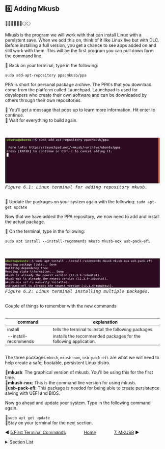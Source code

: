 ## :six: Adding Mkusb

:large_blue_circle::large_blue_circle::large_blue_circle::large_blue_circle::large_blue_circle::large_blue_circle::white_circle::white_circle:

Mkusb is the program we will work with that can install Linux with a persistent save. When we add this on, think of it like Linux live but with DLC. Before installing a full version, you get a chance to see apps added on and still work with them. This will be the first program you can pull down form the command line.

:radio_button: Back on your terminal, type in the following:<br>

`sudo add-apt-repository ppa:mkusb/ppa`

PPA is short for personal package archive. The PPA's that you download come from the platform called Launchpad. Launchpad is used for developers who create their own software and can be downloaded by others through their own repositories. 

:radio_button: You'll get a message that pops up to learn more information. Hit enter to continue.<br>
:radio_button: Wait for everything to build again.<br>

<br><br><kbd><img src="/LinuxPersistence/img/LinuxPersistence03.png"><br><i>Figure 6.1: Linux terminal for adding repository mkusb.</i></kbd><br><br>

:radio_button: Update the packages on your system again with the following: `sudo apt-get update`<br>

Now that we have added the PPA repository, we now need to add and install the actual package.

:radio_button: On the terminal, type in the following:<br>

`sudo apt install --install-recommends mkusb mkusb-nox usb-pack-efi`

<br><br><kbd><img src=/LinuxPersistence/img/LinuxInstallingAll3packages.png><br><i>Figure 6.2: Linux terminal installing multiple packages.</i></kbd><br><br>

Couple of things to remember with the new commands
<br><br>

|command|explanation|
|----|------|
|install| tells the terminal to install the following packages
|--install-recommends| installs the recommended packages for the following application. 

<br>The three packages `mkusb`, `mkusb-nox`, `usb-pack-efi` are what we will need to help create a safe, bootable, persistent Linux distro.

:radio_button:<b>mkusb</b>: The graphical version of mkusb. You'll be using this for the first time.<br>
:radio_button:<b>mkusb-nox</b>: This is the command line version for using mkusb.<br>
:radio_button:<b>usb-pack-efi</b>: This package is needed for being able to create persistence saving with UEFI and BIOS.<br>

Now go ahead and update your system. Type in the following command again.

:radio_button:`sudo apt get update`<br>
:radio_button:Stay on your terminal for the next section.<br>

:arrow_backward: [5.First Terminal Commands](https://github.com/CPHT/ILP/blob/master/LinuxPersistence/TutorialVersion.md/5.FirstTerminalCommands.md)&nbsp;&nbsp;&nbsp;&nbsp;&nbsp;&nbsp;&nbsp;&nbsp;&nbsp;&nbsp;&nbsp;&nbsp;&nbsp;&nbsp;&nbsp;[Home](https://github.com/CPHT/ILP/tree/master/LinuxPersistence/TutorialVersion.md)&nbsp;&nbsp;&nbsp;&nbsp;&nbsp;&nbsp;&nbsp;&nbsp;&nbsp;&nbsp;&nbsp;&nbsp;&nbsp;&nbsp;&nbsp;[7. MKUSB](https://github.com/CPHT/ILP/blob/master/LinuxPersistence/TutorialVersion.md/7.MKUSB.md) :arrow_forward:

<details close>
<summary>Section List</summary>

:one:[Summary](https://github.com/CPHT/ILP/blob/master/LinuxPersistence/TutorialVersion.md/1.Summary.md)<br>
:two:[Introduction](https://github.com/CPHT/ILP/blob/master/LinuxPersistence/TutorialVersion.md/2.Introduction.md)<br>
:three:[Requirements](https://github.com/CPHT/ILP/blob/master/LinuxPersistence/TutorialVersion.md/3.Requirements.md)<br>
:four:[Getting Started](https://github.com/CPHT/ILP/blob/master/LinuxPersistence/TutorialVersion.md/4.GettingStarted.md)<br>
:five:[First Terminal Commands](https://github.com/CPHT/ILP/blob/master/LinuxPersistence/TutorialVersion.md/5.FirstTerminalCommands.md)<br>
:six:[Adding Mkusb](https://github.com/CPHT/ILP/blob/master/LinuxPersistence/TutorialVersion.md/6.AddingMkusb.md)<br>
:seven:[MKUSB](https://github.com/CPHT/ILP/blob/master/LinuxPersistence/TutorialVersion.md/7.MKUSB.md)<br>
:eight:[Reboot and Test](https://github.com/CPHT/ILP/blob/master/LinuxPersistence/TutorialVersion.md/8.RebootTest.md)<br>

</details>